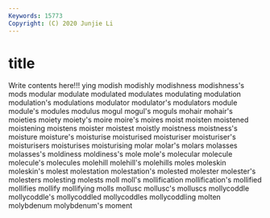 ```yaml
---
Keywords: 15773
Copyright: (C) 2020 Junjie Li
---
```


# title

Write contents here!!!
ying 
modish 
modishly 
modishness 
modishness's 
mods 
modular 
modulate 
modulated 
modulates
modulating 
modulation 
modulation's 
modulations 
modulator 
modulator's 
modulators 
module 
module's 
modules
modulus 
mogul 
mogul's 
moguls 
mohair 
mohair's 
moieties 
moiety 
moiety's 
moire
moire's 
moires 
moist 
moisten 
moistened 
moistening 
moistens 
moister 
moistest 
moistly
moistness 
moistness's 
moisture 
moisture's 
moisturise 
moisturised 
moisturiser 
moisturiser's 
moisturisers 
moisturises
moisturising 
molar 
molar's 
molars 
molasses 
molasses's 
moldiness 
moldiness's 
mole 
mole's
molecular 
molecule 
molecule's 
molecules 
molehill 
molehill's 
molehills 
moles 
moleskin 
moleskin's
molest 
molestation 
molestation's 
molested 
molester 
molester's 
molesters 
molesting 
molests 
moll
moll's 
mollification 
mollification's 
mollified 
mollifies 
mollify 
mollifying 
molls 
mollusc 
mollusc's
molluscs 
mollycoddle 
mollycoddle's 
mollycoddled 
mollycoddles 
mollycoddling 
molten 
molybdenum 
molybdenum's 
moment
